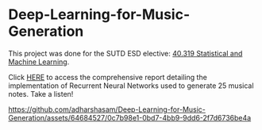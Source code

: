 # Deep-Learning-for-Music-Generation

This project was done for the SUTD ESD elective: <a href="https://esd.sutd.edu.sg/courses/01113-statistical-machine-learning/" target="_blank">40.319 Statistical and Machine Learning</a>.

Click <a href="https://github.com/adharshasam/Deep-Learning-for-Music-Generation/blob/main/Project%20Report/Project_Report.ipynb" target="_blank">HERE</a> to access the comprehensive report detailing the implementation of Recurrent Neural Networks used to generate 25 musical notes. Take a listen! 

https://github.com/adharshasam/Deep-Learning-for-Music-Generation/assets/64684527/0c7b98e1-0bd7-4bb9-9dd6-2f7d6736be4a
